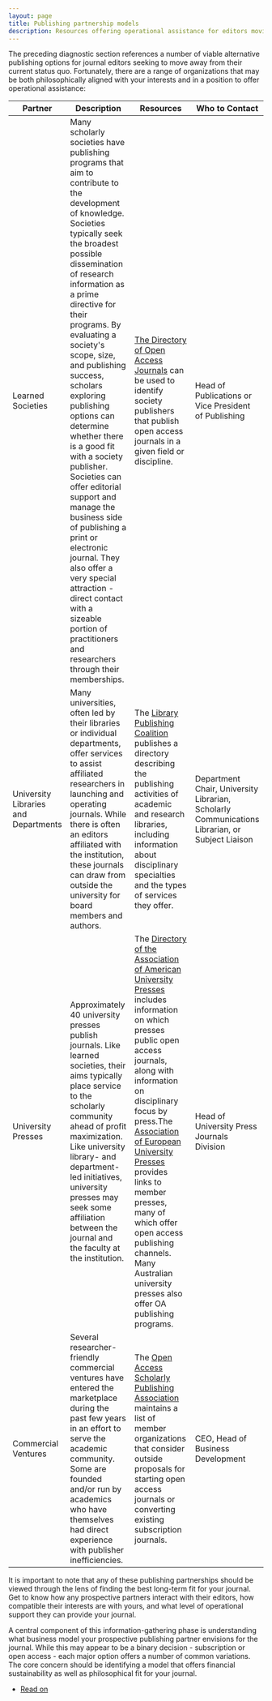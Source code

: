```yaml
---
layout: page
title: Publishing partnership models
description: Resources offering operational assistance for editors moving their journals to an open access model.
---
```

The preceding diagnostic section references a number of viable alternative publishing options for journal editors seeking to move away from their current status quo.  Fortunately, there are a range of organizations that may be both philosophically aligned with your interests and in a position to offer operational assistance:

| Partner                              | Description                                                                                                                                                                                                                                                                                                                                                                                                                                                                                                                                                                                                                                                                     | Resources                                                                                                                                                                                                                                                                                                                                                                                          | Who to Contact                                                                                 |
|--------------------------------------|---------------------------------------------------------------------------------------------------------------------------------------------------------------------------------------------------------------------------------------------------------------------------------------------------------------------------------------------------------------------------------------------------------------------------------------------------------------------------------------------------------------------------------------------------------------------------------------------------------------------------------------------------------------------------------|----------------------------------------------------------------------------------------------------------------------------------------------------------------------------------------------------------------------------------------------------------------------------------------------------------------------------------------------------------------------------------------------------|------------------------------------------------------------------------------------------------|
| Learned Societies                    | Many scholarly societies have publishing programs that aim to contribute to the development of knowledge. Societies typically seek the broadest possible dissemination of research information as a prime directive for their programs. By evaluating a society's scope, size, and publishing success, scholars exploring publishing options can determine whether there is a good fit with a society publisher. Societies can offer editorial support and manage the business side of publishing a print or electronic journal. They also offer a very special attraction - direct contact with a sizeable portion of practitioners and researchers through their memberships. | [The Directory of Open Access Journals](https://doaj.org/search) can be used to identify society publishers that publish open access journals in a given field or discipline.                                                                                                                                                                                                                                                  | Head of Publications or Vice President of Publishing                                           |
| University Libraries and Departments | Many universities, often led by their libraries or individual departments, offer services to assist affiliated researchers in launching and operating journals. While there is often an editors affiliated with the institution, these journals can draw from outside the university for board members and authors.                                                                                                                                                                                                                                                                                                                                                             | The [Library Publishing Coalition](https://librarypublishing.org/resources/#directory) publishes a directory describing the publishing activities of academic and research libraries, including information about disciplinary specialties and the types of services they offer.                                                                                                                                                                          | Department Chair, University Librarian, Scholarly Communications Librarian, or Subject Liaison |
| University Presses                   | Approximately 40 university presses publish journals. Like learned societies, their aims typically place service to the scholarly community ahead of profit maximization. Like university library- and department-led initiatives, university presses may seek some affiliation between the journal and the faculty at the institution.                                                                                                                                                                                                                                                                                                                                         | The [Directory of the Association of American University Presses](http://www.aaupnet.org/aaup-members/annual-directory) includes information on which presses public open access journals, along with information on disciplinary focus by press.The [Association of European University Presses](http://www.aeup.eu/aeup/membership-application/list-of-members/) provides links to member presses, many of which offer open access publishing channels. Many Australian university presses also offer OA publishing programs. | Head of University Press Journals Division                                                     |
| Commercial Ventures                  | Several researcher-friendly commercial ventures have entered the marketplace during the past few years in an effort to serve the academic community. Some are founded and/or run by academics who have themselves had direct experience with publisher inefficiencies.                                                                                                                                                                                                                                                                                                                                                                                                          | The [Open Access Scholarly Publishing Association](https://oaspa.org/information-resources/for-societies) maintains a list of member organizations that consider outside proposals for starting open access journals or converting existing subscription journals.                                                                                                                                                                                           | CEO, Head of Business Development                                                              |

It is important to note that any of these publishing partnerships should be viewed through the lens of finding the best long-term fit for your journal.  Get to know how any prospective partners interact with their editors, how compatible their interests are with yours, and what level of operational support they can provide your journal.

A central component of this information-gathering phase is understanding what business model your prospective publishing partner envisions for the journal. While this may appear to be a binary decision - subscription or open access - each major option offers a number of common variations.  The core concern should be identifying a model that offers financial sustainability as well as philosophical fit for your journal.

<ul class="actions">
  <li><a href="{{ 'journal-revenue-options' | absolute_url }}" class="button">Read on</a></li>
</ul>
